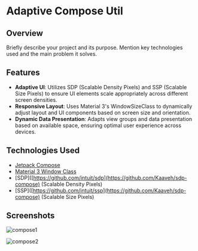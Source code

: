# Adaptive Compose Util

## Overview
Briefly describe your project and its purpose. Mention key technologies used and the main problem it solves.

## Features
- **Adaptive UI**: Utilizes SDP (Scalable Density Pixels) and SSP (Scalable Size Pixels) to ensure UI elements scale appropriately across different screen densities.
- **Responsive Layout**: Uses Material 3's WindowSizeClass to dynamically adjust layout and UI components based on screen size and orientation.
- **Dynamic Data Presentation**: Adapts view groups and data presentation based on available space, ensuring optimal user experience across devices.

## Technologies Used
- [Jetpack Compose](https://developer.android.com/jetpack/compose)
- [Material 3 Window Class](https://material.io/develop/android/docs/getting-started)
- [SDP]([https://github.com/intuit/sdp](https://github.com/Kaaveh/sdp-compose) (Scalable Density Pixels)
- [SSP]([https://github.com/intuit/ssp](https://github.com/Kaaveh/sdp-compose) (Scalable Size Pixels)
  
## Screenshots

![compose1](https://github.com/Tonistark92/Adaptive_ComposeUtil/assets/86676102/0e545ca6-223a-439a-ad67-01606a671350)

![compose2](https://github.com/Tonistark92/Adaptive_ComposeUtil/assets/86676102/f6806dab-58c1-48ed-bea2-0ffd76e81ca2)
